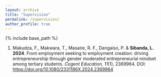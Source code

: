 ```yaml
---
layout: archive
title: "Supervision"
permalink: /supervision/
author_profile: true
---
```



{% include base_path %}
1. Makudza, F., Makwara, T., Masaire, R. F., Dangaiso, P. & **Sibanda, L. 2024**. From employment seeking to employment creation:  driving entrepreneurship through gender moderated entrepreneurial mindset among tertiary students. _Cogent Education, 11_(1), 2369964. DOI: https://doi.org/10.1080/2331186X.2024.2369964

